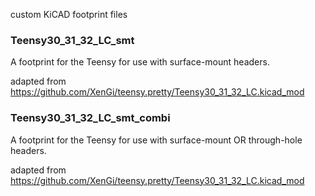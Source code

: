 custom KiCAD footprint files

### Teensy30_31_32_LC_smt

A footprint for the Teensy for use with surface-mount headers.

adapted from https://github.com/XenGi/teensy.pretty/Teensy30_31_32_LC.kicad_mod

### Teensy30_31_32_LC_smt_combi

A footprint for the Teensy for use with surface-mount OR through-hole headers.

adapted from https://github.com/XenGi/teensy.pretty/Teensy30_31_32_LC.kicad_mod
